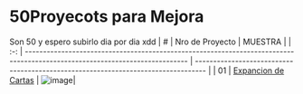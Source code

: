 # 50Proyecots para Mejora
Son 50 y espero subirlo dia por dia xdd
|  #  | Nro de Proyecto                                                                                                                     | MUESTRA                                                                         |
| :-: | --------------------------------------------------------------------------------------------------------------------------- | --------------------------------------------------------------------------------- |
| 01  | [Expancion de Cartas](https://github.com/Bloddy20Moon/50-Ejercicios/tree/main/Proyecto1)                             | ![image](https://github.com/Bloddy20Moon/50-Ejercicios/assets/118792974/9b113493-f279-48a7-9239-e90b86e4c8c8)|
